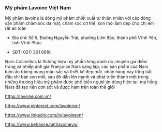 ### Mỹ phẩm Lavoine Việt Nam

Mỹ phẩm lavoine là dòng mỹ phẩm chiết xuất từ thiên nhiên với các dòng sản phẩm chăm sóc da mặt, chăm sóc cơ thể, son môi làm đẹp cho chị em rất an toàn

- Địa chỉ: Số 5, Đường Nguyễn Trãi, phường Liên Bảo, thành phố Vĩnh Yên, tỉnh Vĩnh Phúc

- SĐT: 0211 361 6618

Nars Cosmetics là thương hiệu mỹ phẩm lừng danh do chuyên gia điểm trang và nhiếp ảnh gia Françoise Nars sáng lập. các sản phẩm của Nars luôn ấn tượng mang màu sắc và thiết kế đẹp mắt. nhãn hàng này từng bắt đầu chỉ bán son môi, sau đó dần lớn mạnh và phát triển thành một trong những thương hiệu mỹ phẩm được phổ biến người tin dùng hiện tại. má hồng Nars đã tạo nên cơn sốt và được ham trên toàn thế giới

https://lavoine.com.vn/

https://www.pinterest.com/lavoinevn/

https://www.linkedin.com/in/lavoinevn/

https://www.behance.net/lavoinevn/
